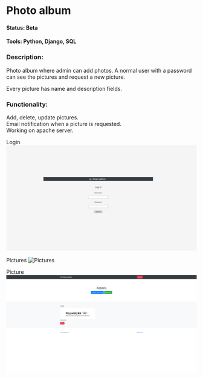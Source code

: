 # Photo album
#### Status: Beta
#### Tools: Python, Django, SQL

### Description:
Photo album where admin can add photos. A normal user with a password can see the pictures and request a new picture.

Every picture has name and description fields.

### Functionality:
Add, delete, update pictures.<br>
Email notification when a picture is requested.<br>
Working on apache server.

Login
![Login](login.png)

Pictures
![Pictures](pictures.png)

Picture
![Picture](picture.png)
